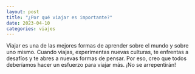 ```yaml
---
layout: post
title: "¿Por qué viajar es importante?"
date: 2023-04-10
categories: viajes
---
```


Viajar es una de las mejores formas de aprender sobre el mundo y sobre uno mismo. Cuando viajas, experimentas nuevas culturas, te enfrentas a desafíos y te abres a nuevas formas de pensar. Por eso, creo que todos deberíamos hacer un esfuerzo para viajar más. ¡No se arrepentirán!
